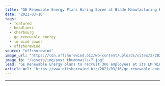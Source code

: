 ```yaml
---
title: "GE Renewable Energy Plans Hiring Spree at Blade Manufacturing Plant"
date: "2021-03-16"
tags: 
  - featured
  - headlines
  - cherbourg
  - ge renewable energy
  - lm wind power
  - offshorewind
source: "offshorewind"
image_url: "https://cdn.offshorewind.biz/wp-content/uploads/sites/2/2021/03/16085005/GE-Renewable-Energy-Plans-Hiring-Spree-at-Blade-Manufacturing-Plant.jpg"
image_fp: "/assets/img/post_thumbnails/7.jpg"
lead: "GE Renewable Energy plans to recruit 300 employees at its LM Wind Power wind"
article_url: "https://www.offshorewind.biz/2021/03/16/ge-renewable-energy-plans-hiring-spree-at-blade-manufacturing-plant/"
---
```


---
